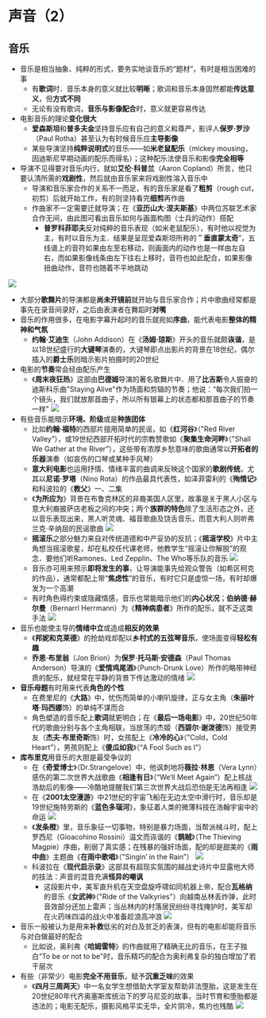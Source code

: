 # 声音（2）
## 音乐
* 音乐是相当抽象、纯粹的形式，要务实地谈音乐的“题材”，有时是相当困难的事
  * 有**歌词**时．音乐本身的意义就比较**明晰**；歌词和音乐本身固然都能**传达意义**，但**方式不同**
  * 无论有没有歌词，**音乐与影像配合**时，意义就更容易传达
* 电影音乐的理论**变化很大**
  * **爱森斯坦**和**普多夫金**坚持音乐应有自己的意义和尊严，影评人**保罗·罗沙**（Paul Rotha）甚至认为有时候音乐应**主导影像**
  * 某些导演坚持**纯粹说明式**的音乐——如**米老鼠配乐**（mickey mousing，因迪斯尼早期动画的配乐而得名）；这种配乐法使音乐和影像**完全相等**
* 导演不见得要对音乐内行，就如**艾伦·科普兰**（Aaron Copland）所言，他只要认清所需的**戏剧性**，然后就由音乐家来将戏剧性溶入音乐中
  * 导演和音乐家合作的关系不一而足，有的音乐家是看了**粗剪**（rough cut，初剪）后就开始工作，有的则坚持看完**细剪**再作曲
  * 作曲家不一定需要迁就导演；在《**亚历山大·涅夫斯基**》中两位苏联艺术家合作无间，由此图可看出音乐如何与画面构图（士兵的动作）搭配
    * **普罗科菲耶夫**反对纯粹的音乐表现（如米老鼠配乐），有时他以视觉为主，有时以音乐为主．结果是呈现爱森斯坦所称的＂**垂直蒙太奇**”，五线谱上的音符如果由左至右移动，则画面内的动作也是一样由左自右，而如果影像线条由左下往右上移时，音符也如此配合，如果影像扭曲动作，音符也随着不平地跳动

![](images/2023-03-15-23-18-47.png)
  * 大部分**歌舞片**的导演都是**尚未开镜前**就开始与音乐家合作；片中歌曲经常都是事先在录音间录好，之后由表演者在舞蹈时**对嘴**
* 音乐的作用很多，在电影字幕升起时的音乐就宛如**序曲**，能代表电影**整体的精神和气氛**
  * **约翰·艾迪生**（John Addison）在《**汤姆·琼斯**》开头的音乐就颇**诙谐**，是以18世纪盛行的**大键琴**演奏的，大键琴即点出影片的背景在18世纪，偶尔插入的**爵士乐**则暗示影片拍摄时的20世纪
* 电影的**节奏**常会经由配乐产生
  * 《**周末夜狂热**》这部由**巴德姆**导演的著名歌舞片中．用了**比吉斯**令人振奋的迪斯科乐曲"Staying Alive"作为场面和剪辑的节奏；他说：“每次我们拍一个镜头，我们就放那首曲子，所以所有银幕上的状态都和那首曲子的节奏一样”
![](images/2023-03-15-23-08-44.png)
* 有些音乐能暗示**环境、阶级**或是**种族团体**
  * 比如**约翰·福特**的西部片擅用简单的民谣，如《**红河谷**》（"Red River Valley”），或19世纪西部开拓时代的宗教赞歌如《**聚集生命河畔**》（"Shall We Gather at the River”），这些带有浓厚乡愁意味的歌曲通常以**开拓者的乐器**演奏（如哀伤的口琴或某种手风琴）
  * **意大利电影**也运用抒情、情绪丰富的曲调来反映这个国家的**歌剧传统**，尤其以**尼诺·罗塔**（Nino Rota）的作品最具代表性，如泽菲雷利的《**殉情记**》和科波拉的《**教父**》一、二集
  * 《**为所应为**》背景在布鲁克林区的非裔美国人区里，故事是关于黑人小区与意大利裔披萨店老板之间的冲突；两个**族群的特色**除了生活形态之外，还以音乐表现出来，黑人听灵魂、福音歌曲及饶舌音乐，而意大利人则听弗兰克·辛纳屈的民谣歌曲
![](images/2023-03-15-23-13-10.png)
  * **摇滚乐**之部分魅力来自对传统道德和中产妥协的反抗；《**摇滚学校**》片中主角想当摇滚歌星，却在私校任代课老师，他教学生“摇滚让你解脱”的观念．要他们听Ramones、Led Zepplin、The Who等乐队的音乐
![](images/2023-03-15-23-16-02.png)
  * 音乐亦可用来预示**即将发生的事**，让导演能事先给观众警告（如希区柯克的作品），通常都配上带“**焦虑性**”的音乐，有时它只是虚惊一场，有时却爆发为一个高潮
  * 有时角色得约束或隐藏情感，音乐也常能暗示他们的**内心状况**；**伯纳德·赫尔曼**（Bernarrl Herrmann）为《**精神病患者**》所作的配乐，就不乏这类手法
![](images/2023-03-15-23-25-02.png)
* 音乐也能使主导的**情绪中立**或造成**相反的效果**
  * 《**邦妮和克莱德**》的抢劫戏却配以**乡村式的五弦琴音乐**，使场面变得**轻松有趣**
  * **乔恩·布里翁**（Jon Brion）为**保罗·托马斯·安德森**（Paul Thomas Anderson）导演的《**爱情鸡尾酒**》（Punch-Drunk Love）所作的略带神经质的配乐，就经常在平静的背景下传达激动的情绪
![](images/2023-03-15-23-25-36.png)
* **音乐母题**有时用来代表**角色的个性**
  * 在费里尼的《**大路**》中，忧伤而简单的小喇叭旋律，正与女主角（**朱丽叶塔·玛西娜**饰）的单纯不谋而合
  * 角色塑造的音乐配上**歌词**就更明白；在《**最后一场电影**》中，20世纪50年代的歌曲分别与各个主角相联，当放荡的杰姬（**西碧尔·谢泼德**饰）接受男友（**杰夫·布里奇斯**饰）时，女孩配上《**冷冷的心**》（"Cold，Cold Heart”），男孩则配上《**傻瓜如我**》（“A Fool Such as I”）
* **库布里克**用音乐的大胆是最受争议的
  * 在《**奇爱博士**》（Dr.Strangelove）中，他讽刺地将**薇拉·林恩**（Vera Lynn）感伤的第二次世界大战歌曲《**相逢有日**》（“We‘ll Meet Again”）配上核战浩劫后的影像——冷酷地提醒我们第三次世界大战后恐怕是无法再相逢
![](images/2023-03-15-23-26-48.png)
  * 在《**2001太空漫游**》中21世纪的宇宙飞船在无边太空中滑行时，音乐却是19世纪施特劳斯的《**蓝色多瑙河**》，象征着人类的微薄科技在浩翰宇宙中的命运
![](images/2023-03-15-23-27-45.png)
  * 《**发条橙**》里，音乐象征一切事物，特别是暴力场面，当帮派械斗时，配上罗西尼（Gioacohino Rossini）温文而诙谐的《**鹊贼**》（The Thieving Magpie）序曲，削弱了真实感；在残暴的强奸场面，配的却是甜美的《**雨中曲**》主题曲《**在雨中歌唱**》（"Singin’ in the Rain”）
![](images/2023-03-15-23-28-39.png)
  * 科波拉在《**现代启示录**》这部具有超现实氛围的越战史诗片中显露他大师的技法：声音的混音充满**怪异的嘲讽**
    * 这段影片中，美军直升机在天空盘旋呼啸如同机器上帝，配合**瓦格纳**的音乐《**女武神**》（"Ride of the Valkyries"）向越南丛林丢炸弹，此时音效部分还加上雷声；当丛林内的村落居民纷纷寻找掩护时，美军却在火药味四溢的战火中准备趁浪高冲浪
![](images/2023-03-15-23-29-36.png)
* 音乐一般被认为是用来**补救**低劣的对白及贫乏的表演，但有的电影却能将音乐与对白做最好的配合
  * 比如说，奥利弗《**哈姆雷特**》的作曲就用了精确无比的音乐，在王子独白“To be or not to be"时，音乐精巧的配合为奥利弗复杂的独白增加了若干层次
* 有些（非常少）电影**完全不用音乐**，赋予**沉重乏味**的效果
  * 《**四月三周两天**》中一名女学生想借助大学室友帮助非法堕胎，这是发生在20世纪80年代齐奥塞斯库统治下的罗马尼亚的故事，当时节育和堕胎都是违法的；电影无配乐，摄影风格平实无华，全片阴冷，焦灼也残酷
![](images/2023-03-15-23-22-11.png)
